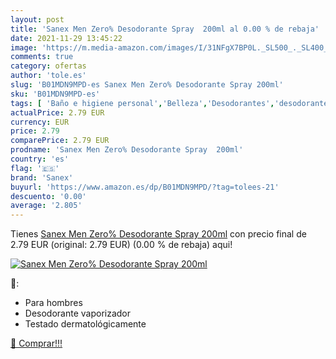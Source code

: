 ```yaml
---
layout: post
title: 'Sanex Men Zero% Desodorante Spray  200ml al 0.00 % de rebaja'
date: 2021-11-29 13:45:22
image: 'https://m.media-amazon.com/images/I/31NFgX7BP0L._SL500_._SL400_.jpg'
comments: true
category: ofertas
author: 'tole.es'
slug: 'B01MDN9MPD-es Sanex Men Zero% Desodorante Spray 200ml'
sku: 'B01MDN9MPD-es'
tags: [ 'Baño e higiene personal','Belleza','Desodorantes','desodorante','sanex', ]
actualPrice: 2.79 EUR
currency: EUR
price: 2.79
comparePrice: 2.79 EUR
prodname: 'Sanex Men Zero% Desodorante Spray  200ml'
country: 'es'
flag: '🇪🇸'
brand: 'Sanex'
buyurl: 'https://www.amazon.es/dp/B01MDN9MPD/?tag=tolees-21'
descuento: '0.00'
average: '2.805'
---
```


Tienes [Sanex Men Zero% Desodorante Spray  200ml](https://www.amazon.es/dp/B01MDN9MPD/?tag=tolees-21) con precio final de  2.79 EUR (original: 2.79 EUR) (0.00 %  de rebaja) aqui!

[![Sanex Men Zero% Desodorante Spray  200ml](https://m.media-amazon.com/images/I/31NFgX7BP0L._SL500_._SL400_.jpg)](https://www.amazon.es/dp/B01MDN9MPD/?tag=tolees-21)

🔎:

- Para hombres
- Desodorante vaporizador
- Testado dermatológicamente

[🛒 Comprar!!!](https://www.amazon.es/dp/B01MDN9MPD/?tag=tolees-21)
